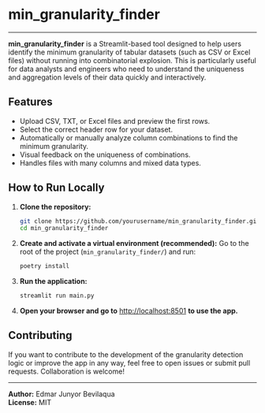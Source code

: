 # min_granularity_finder
---

**min_granularity_finder** is a Streamlit-based tool designed to help users identify the minimum granularity of tabular datasets (such as CSV or Excel files) without running into combinatorial explosion. This is particularly useful for data analysts and engineers who need to understand the uniqueness and aggregation levels of their data quickly and interactively.

## Features

- Upload CSV, TXT, or Excel files and preview the first rows.
- Select the correct header row for your dataset.
- Automatically or manually analyze column combinations to find the minimum granularity.
- Visual feedback on the uniqueness of combinations.
- Handles files with many columns and mixed data types.

## How to Run Locally

1. **Clone the repository:**

   ```bash
   git clone https://github.com/yourusername/min_granularity_finder.git
   cd min_granularity_finder
   ```

2. **Create and activate a virtual environment (recommended):**
    Go to the root of the project (`min_granularity_finder/`) and run:

   ```bash
   poetry install
   ```

3. **Run the application:**

   ```bash
   streamlit run main.py
   ```

4. **Open your browser and go to** [http://localhost:8501](http://localhost:8501) **to use the app.**

## Contributing

If you want to contribute to the development of the granularity detection logic or improve the app in any way, feel free to open issues or submit pull requests. Collaboration is welcome!

---

**Author:** Edmar Junyor Bevilaqua  
**License:** MIT
